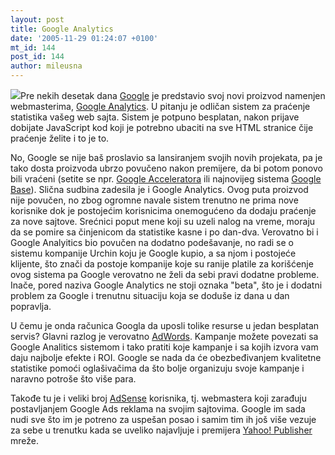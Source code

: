 ```yaml
---
layout: post
title: Google Analytics
date: '2005-11-29 01:24:07 +0100'
mt_id: 144
post_id: 144
author: mileusna
---
```

![](http://www.google.com/analytics/images/intro_small.jpg)Pre nekih desetak dana [Google](http://www.google.com/) je predstavio svoj novi proizvod namenjen webmasterima, [Google Analytics](http://www.google.com/analytics/). U pitanju je odličan sistem za praćenje statistika vašeg web sajta. Sistem je potpuno besplatan, nakon prijave dobijate JavaScript kod koji je potrebno ubaciti na sve HTML stranice čije praćenje želite i to je to.

No, Google se nije baš proslavio sa lansiranjem svojih novih projekata, pa je tako dosta proizvoda ubrzo povučeno nakon premijere, da bi potom ponovo bili vraćeni (setite se npr. [Google Acceleratora](http://webaccelerator.google.com/) ili najnovijeg sistema [Google Base](http://base.google.com/)). Slična sudbina zadesila je i Google Analytics. Ovog puta proizvod nije povučen, no zbog ogromne navale sistem trenutno ne prima nove korisnike dok je postojećim korisnicima onemogućeno da dodaju praćenje za nove sajtove. Srećnici poput mene koji su uzeli nalog na vreme, moraju da se pomire sa činjenicom da statistike kasne i po dan-dva. Verovatno bi i Google Analyitics bio povučen na dodatno podešavanje, no radi se o sistemu kompanije Urchin koju je Google kupio, a sa njom i postojeće klijente, što znači da postoje kompanije koje su ranije platile za korišćenje ovog sistema pa Google verovatno ne želi da sebi pravi dodatne probleme. Inače, pored naziva Google Analytics ne stoji oznaka "beta", što je i dodatni problem za Google i trenutnu situaciju koja se doduše iz dana u dan popravlja.

U čemu je onda računica Googla da uposli tolike resurse u jedan besplatan servis? Glavni razlog je verovatno [AdWords](http://adwords.google.com/). Kampanje možete povezati sa Google Analitics sistemom i tako pratiti koje kampanje i sa kojih izvora vam daju najbolje efekte i ROI. Google se nada da će obezbeđivanjem kvalitetne statistike pomoći oglašivačima da što bolje organizuju svoje kampanje i naravno potroše što više para.

Takođe tu je i veliki broj [AdSense](https://www.google.com/adsense/) korisnika, tj. webmastera koji zarađuju postavljanjem Google Ads reklama na svojim sajtovima. Google im sada nudi sve što im je potreno za uspešan posao i samim tim ih još više vezuje za sebe u trenutku kada se uveliko najavljuje i premijera [Yahoo! Publisher](http://publisher.yahoo.com/) mreže.

